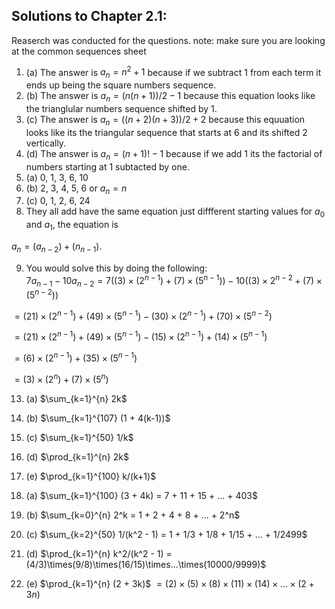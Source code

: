 ## Solutions to Chapter 2.1:
Reaserch was conducted for the questions.
note: make sure you are looking at the common sequences sheet

1. (a) The answer is $a_n = n^2 + 1$ because if we subtract 1 from each term it ends up being the square numbers sequence.
1. (b) The answer is $a_n = (n(n+1))/2 - 1$ because this equation looks like the trianglular numbers sequence shifted by 1.
1. (c) The answer is $a_n = ((n+2)(n+3))/2 + 2$ because this equuation looks like its the triangular sequence that starts at 6 and its shifted 2 vertically.
1. (d) The answer is $a_n = (n+1)! - 1$ because if we add 1 its the factorial of numbers starting at 1 subtacted by one.
3. (a) 0, 1, 3, 6, 10
3. (b) 2, 3, 4, 5, 6 or $a_n = n$
3. (c) 0, 1, 2, 6, 24
6. They all add have the same equation just diffferent starting values for $a_0$ and $a_1$, the equation is 

$a_n = (a_{n - 2}) + (n_{n - 1})$.

9. You would solve this by doing the following:\
$7a_{n - 1} - 10a_{n - 2} = 7((3)\times(2^{n - 1}) + (7)\times(5^{n - 1})) - 10 ((3)\times2^{n - 2} + (7)\times(5^{n - 2}))$

$= (21)\times(2^{n - 1}) + (49)\times(5^{n - 1}) - (30)\times(2^{n - 1}) + (70)\times(5^{n - 2})$

$= (21)\times(2^{n - 1}) + (49)\times(5^{n - 1}) - (15)\times(2^{n - 1}) + (14)\times(5^{n - 1})$

$= (6)\times(2^{n - 1}) + (35)\times(5^{n - 1})$

$= (3)\times(2^n) + (7)\times(5^n)$

13. (a) $\sum_{k=1}^{n} 2k$

13. (b) $\sum_{k=1}^{107} (1 + 4(k-1))$

13. (c) $\sum_{k=1}^{50} 1/k$

13. (d) $\prod_{k=1}^{n} 2k$

13. (e) $\prod_{k=1}^{100} k/(k+1)$

14. (a) $\sum_{k=1}^{100} (3 + 4k) = 7 + 11 + 15 + ... + 403$

14. (b) $\sum_{k=0}^{n} 2^k = 1 + 2 + 4 + 8 + ... + 2^n$

14. (c) $\sum_{k=2}^{50} 1/(k^2 - 1) = 1 + 1/3 + 1/8 + 1/15 + ... + 1/2499$

14. (d) $\prod_{k=1}^{n} k^2/(k^2 - 1) = (4/3)\times(9/8)\times(16/15)\times...\times(10000/9999)$

14. (e) $\prod_{k=1}^{n} (2 + 3k)$ $= (2)\times(5)\times(8)\times(11)\times(14)\times...\times(2+3n)$
